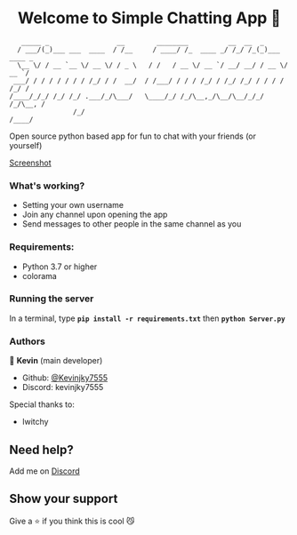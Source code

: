 <h1 align="center">Welcome to Simple Chatting App 👋</h1>

```
   _____ _                 __        ________          __  __  _            
  / ___/(_)___ ___  ____  / /__     / ____/ /_  ____ _/ /_/ /_(_)___  ____ _
  \__ \/ / __ `__ \/ __ \/ / _ \   / /   / __ \/ __ `/ __/ __/ / __ \/ __ `/
 ___/ / / / / / / / /_/ / /  __/  / /___/ / / / /_/ / /_/ /_/ / / / / /_/ / 
/____/_/_/ /_/ /_/ .___/_/\___/   \____/_/ /_/\__,_/\__/\__/_/_/ /_/\__, /  
                /_/                                                /____/
```

Open source python based app for fun to chat with your friends (or yourself)

[Screenshot]([https://media.discordapp.net/attachments/861707176064974868/1182027029244284988/image.png)

### What's working?
- Setting your own username
- Join any channel upon opening the app
- Send messages to other people in the same channel as you

### Requirements:
- Python 3.7 or higher
- colorama

### Running the server
In a terminal, type __`pip install -r requirements.txt`__ then __`python Server.py`__

### Authors

👤 **Kevin** (main developer)

* Github: [@Kevinjky7555](https://github.com/Kevinjky7555)
* Discord: kevinjky7555

Special thanks to:
- lwitchy

## Need help?
Add me on [Discord](kevinjky7555)

## Show your support
Give a ⭐️ if you think this is cool 😼
